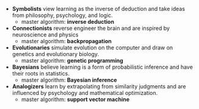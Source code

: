 - **Symbolists** view learning as the inverse of deduction and take ideas from philosophy, psychology, and logic.
  - master algorithm: **inverse deduction**
- **Connectionists** reverse engineer the brain and are inspired by neuroscience and physics
  - master algorithm: **backpropagation**
- **Evolutionaries** simulate evolution on the computer and draw on genetics and evolutionary biology.
  - master algorithm: **genetic programming**
- **Bayesians** believe learning is a form of probabilistic inference and have their roots in statistics.
  - master algorithm: **Bayesian inference**
- **Analogizers** learn by extrapolating from similarity judgments and are influenced by psychology and mathematical optimization.
  - master algorithm: **support vector machine**
